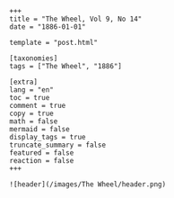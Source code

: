 
    +++
    title = "The Wheel, Vol 9, No 14"
    date = "1886-01-01"

    template = "post.html"

    [taxonomies]
    tags = ["The Wheel", "1886"]

    [extra]
    lang = "en"
    toc = true
    comment = true
    copy = true
    math = false
    mermaid = false
    display_tags = true
    truncate_summary = false
    featured = false
    reaction = false
    +++

    ![header](/images/The Wheel/header.png)

    